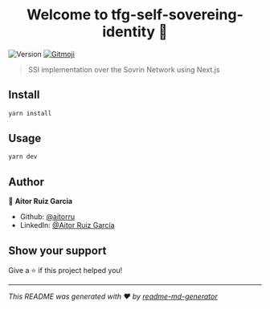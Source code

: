<h1 align="center">Welcome to tfg-self-sovereing-identity 👋</h1>
<p>
  <img alt="Version" src="https://img.shields.io/badge/version-0.1.0-blue.svg?cacheSeconds=2592000" />
  <a href="https://gitmoji.dev">
   <img src="https://img.shields.io/badge/gitmoji-%20😜%20😍-FFDD67.svg?style=flat-square" alt="Gitmoji">
  </a>
</p>

> SSI implementation over the Sovrin Network using Next.js

## Install

```sh
yarn install
```

## Usage

```sh
yarn dev
```

## Author

👤 **Aitor Ruiz Garcia**

- Github: [@aitorru](https://github.com/aitorru)
- LinkedIn: [@Aitor Ruiz García](https://www.linkedin.com/in/aitor-ruiz-garc%C3%ADa-0870121a5/)

## Show your support

Give a ⭐️ if this project helped you!

---

_This README was generated with ❤️ by [readme-md-generator](https://github.com/kefranabg/readme-md-generator)_
